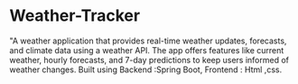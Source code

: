 # Weather-Tracker
"A weather application that provides real-time weather updates, forecasts, and climate data using a weather API. The app offers features like current weather, hourly forecasts, and 7-day predictions to keep users informed of weather changes. Built using Backend :Spring Boot, Frontend : Html ,css.  
